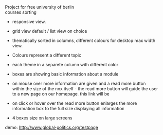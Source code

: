 Project for free university of berlin  
courses sorting
- responsive view.
- grid view default / list view on choice
- thematically sorted in columns, different colours for desktop max width view.
- Colours represent a different topic
- each theme in a separete column with different color

- boxes are showing basic information about a module
- on mouse over more information are given and a read more button within the size of the nox itself - the read more button will guide the user to a new page on our homepage. this link will be
- on click or hover over the read more button enlarges the more information box to the full size displaying all information
- 4 boxes size on large screens

demo: http://www.global-politics.org/testpage

